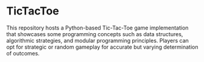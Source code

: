 # TicTacToe
This repository hosts a Python-based Tic-Tac-Toe game implementation that showcases some programming concepts such as data structures, algorithmic strategies, and modular programming principles. Players can opt for strategic or random gameplay for accurate but varying determination of outcomes.
